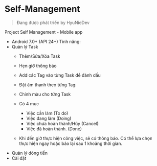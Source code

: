# Self-Management

> Đang được phát triển
> by HyuNieDev

Project Self Management - Mobile app
- Android 7.0+ (API 24+)
Tính năng:
- Quản lý Task
    - Thêm/Sửa/Xóa Task
    - Hẹn giờ thông báo
    - Add các Tag vào từng Task để đánh dấu
    - Đặt âm thanh theo từng Tag
    - Chỉnh màu cho từng Task
    
    - Có 4 mục
        - Việc cần làm (To do)
        - Việc đang làm (Doing)
        - Việc chưa hoàn thành/Hủy (Cancel)
        - Việc đã hoàn thành. (Done)
    - Khi đến giờ thực hiện công việc, sẽ có thông báo. Có thể lựa chọn thực hiện ngay hoặc báo lại sau 1 khoảng thời gian.
- Quản lý dòng tiền
- Cài đặt

